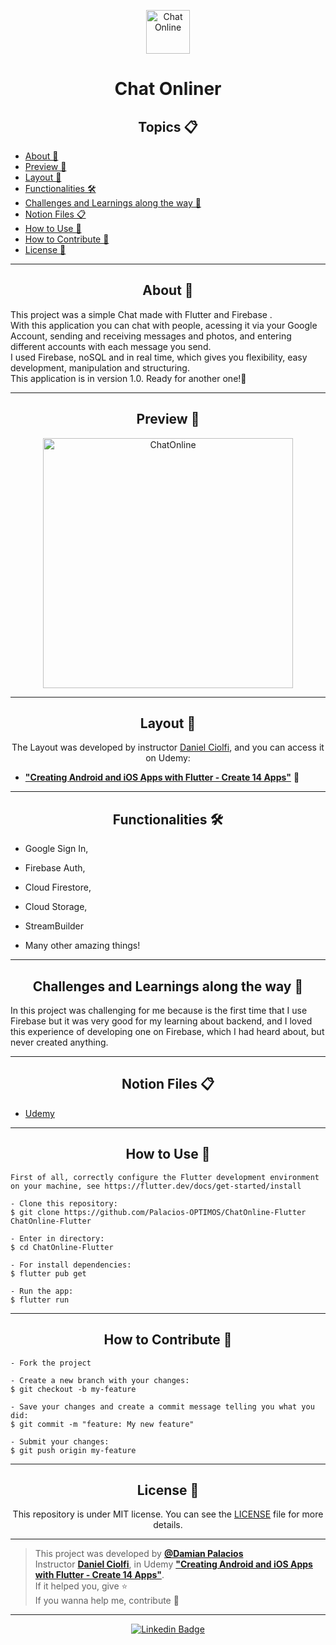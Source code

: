 <p align="center">
      <img src="https://github.com/Palacios-OPTIMOS/ChatOnline-Flutter/blob/main/assets/images/chatonline.png" width="70" alt="Chat Online "/>
</p>

<h1 align="center">Chat Onliner</h1>

<h2 align="center">Topics 📋</h2>

   <p>
   
   - [About 📖](#about-)
   - [Preview 📱](#preview-)
   - [Layout 🎨](#layout-)
   - [Functionalities 🛠️](#functionalities-%EF%B8%8F)
   - [Challenges and Learnings along the way 🤯](#challenges-and-learnings-along-the-way-)
   - [Notion Files 📋](#notion-files-)
   - [How to Use 🤔](#how-to-use-)
   - [How to Contribute 💪](#how-to-contribute-)
   - [License 📝](#license-)

   </p>

---

<h2 align="center">About 📖</h2>

<p>
    This project was a simple Chat made with Flutter and Firebase .<br>
    With this application you can chat with people, acessing it via your Google Account, sending and receiving messages and photos, and entering different accounts with each         message you send.<br>
    I used Firebase, noSQL and in real time, which gives you flexibility, easy development, manipulation and structuring.<br>
    This application is in version 1.0. Ready for another one!🚀 <br>
</p>

---

<h2 align="center">Preview 📱</h2>

   <p align="center">
      <img src="assets/images/chatonline.gif" width="400" alt="ChatOnline">
   </p>

---

<h2 align="center">Layout 🎨</h2>

   <p align="center">
      The Layout was developed by instructor <a href="https://linkedin.com/in/danielciolfi">Daniel Ciolfi</a>, and you can access it on Udemy:
   
   - **["Creating Android and iOS Apps with Flutter - Create 14 Apps"](https://www.udemy.com/course/curso-completo-flutter-app-android-ios/?referralCode=1355952A966260D40D18)** 📱
   </p>

---   

<h2 align="center">Functionalities 🛠️</h2>

   <p>
   
   - Google Sign In,
  
   - Firebase Auth,
  
   - Cloud Firestore,
  
   - Cloud Storage,
  
   - StreamBuilder
  
  - Many other amazing things!
  
   </p>

---

<h2 align="center">Challenges and Learnings along the way 🤯</h2>

   <p>
   In this project was challenging for me because is the first time that I use Firebase but it was very good for my learning about backend, and I loved this experience of          developing one on Firebase, which I had heard about, but never created anything.<br>
   </p>

---

<h2 align="center">Notion Files 📋</h2>

- [Udemy](https://www.udemy.com/course/curso-completo-flutter-app-android-ios/?referralCode=1355952A966260D40D18)

---

<h2 align="center">How to Use 🤔</h2>

   ```
   First of all, correctly configure the Flutter development environment on your machine, see https://flutter.dev/docs/get-started/install
   
   - Clone this repository:
   $ git clone https://github.com/Palacios-OPTIMOS/ChatOnline-Flutter ChatOnline-Flutter

   - Enter in directory:
   $ cd ChatOnline-Flutter

   - For install dependencies:
   $ flutter pub get

   - Run the app: 
   $ flutter run
   ```

---

<h2 align="center">How to Contribute 💪</h2>

   ```
   - Fork the project 

   - Create a new branch with your changes:
   $ git checkout -b my-feature

   - Save your changes and create a commit message telling you what you did:
   $ git commit -m "feature: My new feature"

   - Submit your changes:
   $ git push origin my-feature
   ```

---

<h2 align="center">License 📝</h2>

<p align="center">
   This repository is under MIT license. You can see the <a href="https://github.com/Palacios-OPTIMOS/ChatOnline-Flutter/blob/main/LICENSE">LICENSE</a> file for more details.
</p>

---

   >This project was developed by **[@Damian Palacios](https://www.linkedin.com/in/damianpalacioss/)** <br>
   >Instructor **[Daniel Ciolfi](https://linkedin.com/in/danielciolfi)**, in Udemy **["Creating Android and iOS Apps with Flutter - Create 14 Apps"](https://www.udemy.com/course/curso-completo-flutter-app-android-ios/?referralCode=1355952A966260D40D18)**.<br>
   If it helped you, give ⭐<br>
   If you wanna help me, contribute 💪

---

  <div align="center">
 
   [![Linkedin Badge](https://img.shields.io/badge/-Damian%20Palacios-292929?style=flat-square&logo=Linkedin&logoColor=white&link=https://www.linkedin.com/in/damianpalacioss/)](https://www.linkedin.com/in/damianpalacioss/)
  
  </div>
